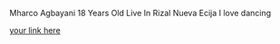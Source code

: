 ﻿Mharco Agbayani
18 Years Old
Live In Rizal Nueva Ecija
I love dancing


[your link here](file:///C:/xampp/htdocs/Mharco_Agbayani/Main/index.html)

